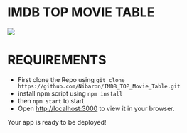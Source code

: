 # IMDB TOP MOVIE TABLE
<image src="/HomePage.png">

# REQUIREMENTS
* First clone the Repo using `git clone https://github.com/Nibaron/IMDB_TOP_Movie_Table.git`
*  install npm script using `npm install`
*   then `npm start` to start
*   Open [http://localhost:3000](http://localhost:3000) to view it in your browser.

Your app is ready to be deployed!

